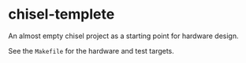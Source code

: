 # chisel-templete

An almost empty chisel project as a starting point for hardware design.

See the `Makefile` for the hardware and test targets.
